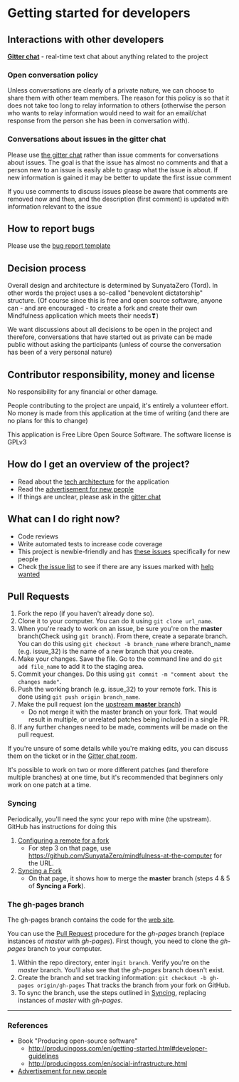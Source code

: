 # Getting started for developers

## Interactions with other developers

[**Gitter chat**](https://gitter.im/mindfulness-at-the-computer/Lobby) - real-time text chat about anything related to the project

### Open conversation policy

Unless conversations are clearly of a private nature, we can choose to share them with other team members. The reason for this policy is so that it does not take too long to relay information to others (otherwise the person who wants to relay information would need to wait for an email/chat response from the person she has been in conversation with).

### Conversations about issues in the gitter chat

Please use [the gitter chat](https://gitter.im/mindfulness-at-the-computer/Lobby) rather than issue comments for conversations about issues. The goal is that the issue has almost no comments and that a person new to an issue is easily able to grasp what the issue is about. If new information is gained it may be better to update the first issue comment

If you use comments to discuss issues please be aware that comments are removed now and then, and the description (first comment) is updated with information relevant to the issue

## How to report bugs

Please use the [bug report template](docs/templates/bug-report.md)

## Decision process

Overall design and architecture is determined by SunyataZero (Tord). In other words the project uses a so-called "benevolent dictatorship" structure. (Of course since this is free and open source software, anyone can - and are encouraged - to create a fork and create their own Mindfulness application which meets their needs❣)

We want discussions about all decisions to be open in the project and therefore, conversations that have started out as private can be made public without asking the participants (unless of course the conversation has been of a very personal nature)

## Contributor responsibility, money and license

No responsibility for any financial or other damage.

People contributing to the project are unpaid, it's entirely a volunteer effort. No money is made from this application at the time of writing (and there are no plans for this to change)

This application is Free Libre Open Source Software. The software license is GPLv3

## How do I get an overview of the project?

* Read about the [tech architecture](tech-architecture.md) for the application
* Read the [advertisement for new people](misc/advertisement-for-devs.md)
* If things are unclear, please ask in the [gitter chat](https://gitter.im/mindfulness-at-the-computer/Lobby)

## What can I do right now?

* Code reviews
* Write automated tests to increase code coverage
* This project is newbie-friendly and has [these issues](https://github.com/SunyataZero/mindfulness-at-the-computer/issues?q=is%3Aissue+is%3Aopen+label%3Afirst-timers-only) specifically for new people
* Check [the issue list](https://github.com/SunyataZero/mindfulness-at-the-computer/issues) to see if there are any issues marked with [help wanted](https://github.com/SunyataZero/mindfulness-at-the-computer/labels/help%20wanted)

## Pull Requests

1. Fork the repo (if you haven't already done so).
2. Clone it to your computer. You can do it using `git clone url_name`.
3. When you're ready to work on an issue, be sure you're on the **master** branch(Check using `git branch`). From there, create a separate branch. You can do this using `git checkout -b branch_name` where branch_name (e.g. issue_32) is the name of a new branch that you create.
4. Make your changes. Save the file. Go to the command line and do `git add file_name` to add it to the staging area.
5. Commit your changes. Do this using `git commit -m "comment about the changes made"`.
6. Push the working branch (e.g. issue_32) to your remote fork. This is done using `git push origin branch_name`.
7. Make the pull request (on the [upstream **master** branch](https://github.com/SunyataZero/mindfulness-at-the-computer/tree/master))
    * Do not merge it with the master branch on your fork. That would result in multiple, or unrelated patches being included in a single PR.
8. If any further changes need to be made, comments will be made on the pull request.


If you're unsure of some details while you're making edits, you can discuss them on the ticket or in the [Gitter chat room](https://gitter.im/mindfulness-at-the-computer/Lobby).

It's possible to work on two or more different patches (and therefore multiple branches) at one time, but it's recommended that beginners only work on one patch at a time.

### Syncing
Periodically, you'll need the sync your repo with mine (the upstream). GitHub has instructions for doing this

1. [Configuring a remote for a fork](https://help.github.com/articles/configuring-a-remote-for-a-fork/)
    * For step 3 on that page, use https://github.com/SunyataZero/mindfulness-at-the-computer for the URL.
2. [Syncing a Fork](https://help.github.com/articles/syncing-a-fork/)
    * On that page, it shows how to merge the **master** branch (steps 4 & 5 of **Syncing a Fork**).

### The gh-pages branch
The gh-pages branch contains the code for the [web site](https://sunyatazero.github.io/mindfulness-at-the-computer/).

You can use the [Pull Request](#pull-requests) procedure for the _gh-pages_ branch (replace instances of _master_ with _gh-pages_). First though, you need to clone the _gh-pages_ branch to your computer.

  1. Within the repo directory, enter in`git branch`. Verify you're on the _master_ branch. You'll also see that
the _gh-pages_ branch doesn't exist.
  2. Create the branch and set tracking information: `git checkout -b gh-pages origin/gh-pages`
That tracks the branch from your fork on GitHub.
  3. To sync the branch, use the steps outlined in [Syncing](#syncing), replacing instances of _master_ with _gh-pages_.


***

### References
* Book "Producing open-source software"
  * http://producingoss.com/en/getting-started.html#developer-guidelines
  * http://producingoss.com/en/social-infrastructure.html
* [Advertisement for new people](misc/advertisement-for-devs.md)
